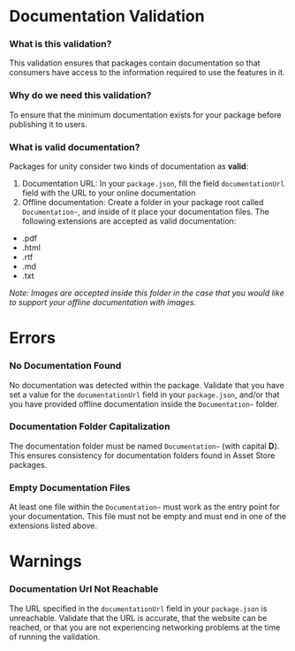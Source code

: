 # Documentation Validation

### What is this validation?
This validation ensures that packages contain documentation so that consumers have access to the information required to 
use the features in it.

### Why do we need this validation?
To ensure that the minimum documentation exists for your package before publishing it to users.

### What is valid documentation?
Packages for unity consider two kinds of documentation as **valid**:
1. Documentation URL: In your `package.json`, fill the field `documentationUrl` field with the URL to your online documentation
1. Offline documentation: Create a folder in your package root called `Documentation~`, and inside of it place your documentation 
files. 
The following extensions are accepted as valid documentation:
* .pdf
* .html
* .rtf
* .md
* .txt

_Note: Images are accepted inside this folder in the case that you would like to support your offline documentation with images._

# Errors
### No Documentation Found
No documentation was detected within the package. Validate that you have set a value for the `documentationUrl` field in 
your `package.json`, and/or that you have provided offline documentation inside the `Documentation~` folder. 

### Documentation Folder Capitalization
The documentation folder must be named `Documentation~` (with capital **D**). This ensures consistency for documentation folders found in Asset Store packages.

### Empty Documentation Files
At least one file within the `Documentation~` must work as the entry point for your documentation. This file must not be empty and must end in one of the extensions listed above.  

# Warnings

### Documentation Url Not Reachable
The URL specified in the `documentationUrl` field in your `package.json` is unreachable. Validate that the URL is accurate, 
that the website can be reached, or that you are not experiencing networking problems at the time of running the validation. 
